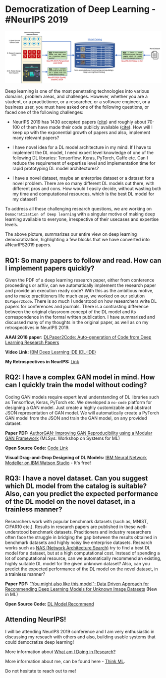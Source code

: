 # Democratization of Deep Learning - #NeurIPS 2019

![](../pictures/blogvision.png)

Deep learning is one of the most penetrating technologies into various domains, problem areas, and challenges. However, whether you are a student, or a practictioner, or a researcher, or a software engineer, or a business user, you must have asked one of the following questions, or faced one of the following challenges:

* NeurIPS 2019 has 1430 accepted papers ([cite](https://medium.com/@NeurIPSConf/behind-the-program-for-reproducibility-at-neurips-2019-8a020e57bfd9)) and roughly about 70-100 of them have made their code publicly available ([cite](https://www.paperdigest.org/2019/11/neurips-2019-papers-with-code-data/)). How will I keep up with the exponential growth of papers and also, implement many relevant papers?

* I have novel idea for a DL model architecture in my mind. If I have to implement the DL model, I need expert level knowledge of one of the following DL libraries: Tensorflow, Keras, PyTorch, Caffe etc. Can I reduce the requirement of expertise level and implementation time for rapid prototyping DL model architectures?

* I have a novel dataset, maybe an enterprise dataset or a dataset for a novel problem. There are so many different DL models out there, with different pros and cons. How would I easily decide, without wasting both my time and computational resources, which is the best DL model for my dataset?


To address all these challenging research questions, we are working on `Democratization of Deep learning` with a singular motive of making deep learning available to everyone, irrespective of their usecases and expertise levels.

The above picture, summarizes our entire view on deep learning democratization, highlighting a few blocks that we have converted into #NeurIPS2019 papers.

## RQ1: So many papers to follow and read. How can I implement papers quickly? 

Given the PDF of a deep learning research paper, either from conference proceedings or arXiv, can we automatically implement the research paper and provide an execution ready code? With this as the ambitious motive, and to make practitioners life much easy, we worked on our solution `DLPaper2Code`. There is so much I understood on how researchers write DL papers for conferences and journals. There is a contrasting difference between the original classroom concept of the DL model and its correspondence in the formal written publication. I have summarized and discussed many of my thoughts in the original paper, as well as on my retrospectives in NeurIPS 2019.

**AAAI 2018 paper:** [DLPaper2Code: Auto-generation of Code from Deep Learning Research Papers](https://arxiv.org/abs/1711.03543)

**Video Link:** [IBM Deep Learning IDE (DL-IDE)](https://www.youtube.com/watch?v=k-UygtFy8Q8)

**My Retrospectives in NeurIPS:** [Link](https://ml-retrospectives.github.io/neurips2019/accepted_retrospectives/2019/dlpaper2code/)

## RQ2: I have a complex GAN model in mind. How can I quickly train the model without coding?

Coding GAN models require expert level understanding of DL libraries such as Tensorflow, Keras, PyTorch etc. We developed a `no-code` platform for designing a GAN model. Just create a highly customizable and abstract JSON representation of GAN model. We will automatically create a PyTorch GAN model from the JSON and train the GAN model, on any provided dataset.

**Paper PDF:** [AuthorGAN: Improving GAN Reproducibility using a Modular GAN Framework](https://arxiv.org/abs/1911.13250) (MLSys: Workshop on Systems for ML)

**Open Source Code:** [Code Link](https://developer.ibm.com/patterns/supplement-nnm-in-watson-studio-for-gan-model-with-configuration-no-code/)

**Visual Drag-and-Drop Designing of DL Models:** [IBM Neural Network Modeller on IBM Watson Studio](https://www.youtube.com/watch?v=EDQ0AWcUBnE&) - It's free! 

## RQ3: I have a novel dataset. Can you suggest which DL model from the catalog is suitable? Also, can you predict the expected performance of the DL model on the novel dataset, in a trainless manner?

Researchers work with popular benchmark datasets (such as, MNIST, CIFAR10 etc.). Results in research papers are published in these well-understood benchmark datasets. Pracitioners and industry researchers often face the struggle in bridging the gap between the results obtained in benchmark datasets and highly noisy live enterprise datasets. Research works such as [NAS (Network Architecture Search)](https://arxiv.org/abs/1808.05377) try to find a best DL model for a dataset, but at a high computational cost. Instead of spending a lot of computational resource, can we automatically recommend an existing, highly suitable DL model for the given unknown dataset? Also, can you predict the expected performance of the DL model on the novel dataset, in a trainless manner?

**Paper PDF:** ["You might also like this model": Data Driven Approach for Recommending Deep Learning Models for Unknown Image Datasets](https://arxiv.org/abs/1911.11433) (New in ML)

**Open Source Code:** [DL Model Recommend](https://github.com/goodboyanush/dl-model-recommend)


## Attending NeurIPS!

I will be attending NeurIPS 2019 conference and I am very enthusiastic in discussing my reseach with others and also, building usable systems that could democratize deep learning! 

More information about [What am I Doing in Research?](https://goodboyanush.github.io/blogs/what_am_i_doing.html)

More information about me, can be found here - [Think ML](https://goodboyanush.github.io). 

Do not hesitate to reach out to me!

